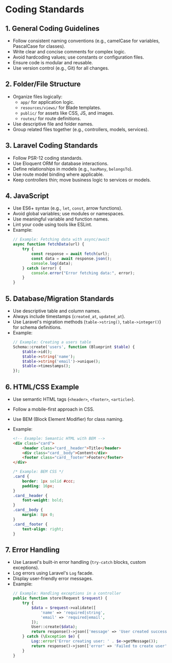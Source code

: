 # Coding Standards

## 1. General Coding Guidelines

-   Follow consistent naming conventions (e.g., camelCase for variables, PascalCase for classes).
-   Write clear and concise comments for complex logic.
-   Avoid hardcoding values; use constants or configuration files.
-   Ensure code is modular and reusable.
-   Use version control (e.g., Git) for all changes.

## 2. Folder/File Structure

-   Organize files logically:
    -   `app/` for application logic.
    -   `resources/views/` for Blade templates.
    -   `public/` for assets like CSS, JS, and images.
    -   `routes/` for route definitions.
-   Use descriptive file and folder names.
-   Group related files together (e.g., controllers, models, services).

## 3. Laravel Coding Standards

-   Follow PSR-12 coding standards.
-   Use Eloquent ORM for database interactions.
-   Define relationships in models (e.g., `hasMany`, `belongsTo`).
-   Use route model binding where applicable.
-   Keep controllers thin; move business logic to services or models.

## 4. JavaScript

-   Use ES6+ syntax (e.g., `let`, `const`, arrow functions).
-   Avoid global variables; use modules or namespaces.
-   Use meaningful variable and function names.
-   Lint your code using tools like ESLint.
-   Example:
    ```javascript
    // Example: Fetching data with async/await
    async function fetchData(url) {
        try {
            const response = await fetch(url);
            const data = await response.json();
            console.log(data);
        } catch (error) {
            console.error("Error fetching data:", error);
        }
    }
    ```

## 5. Database/Migration Standards

-   Use descriptive table and column names.
-   Always include timestamps (`created_at`, `updated_at`).
-   Use Laravel's migration methods (`table->string()`, `table->integer()`) for schema definitions.
-   Example:
    ```php
    // Example: Creating a users table
    Schema::create('users', function (Blueprint $table) {
        $table->id();
        $table->string('name');
        $table->string('email')->unique();
        $table->timestamps();
    });
    ```

## 6. HTML/CSS Example

-   Use semantic HTML tags (`<header>`, `<footer>`, `<article>`).
-   Follow a mobile-first approach in CSS.
-   Use BEM (Block Element Modifier) for class naming.
-   Example:

    ```html
    <!-- Example: Semantic HTML with BEM -->
    <div class="card">
        <header class="card__header">Title</header>
        <div class="card__body">Content</div>
        <footer class="card__footer">Footer</footer>
    </div>
    ```

    ```css
    /* Example: BEM CSS */
    .card {
        border: 1px solid #ccc;
        padding: 16px;
    }
    .card__header {
        font-weight: bold;
    }
    .card__body {
        margin: 8px 0;
    }
    .card__footer {
        text-align: right;
    }
    ```

## 7. Error Handling

-   Use Laravel's built-in error handling (`try-catch` blocks, custom exceptions).
-   Log errors using Laravel's `Log` facade.
-   Display user-friendly error messages.
-   Example:
    ```php
    // Example: Handling exceptions in a controller
    public function store(Request $request) {
        try {
            $data = $request->validate([
                'name' => 'required|string',
                'email' => 'required|email',
            ]);
            User::create($data);
            return response()->json(['message' => 'User created successfully']);
        } catch (\Exception $e) {
            Log::error('Error creating user: ' . $e->getMessage());
            return response()->json(['error' => 'Failed to create user'], 500);
        }
    }
    ```
